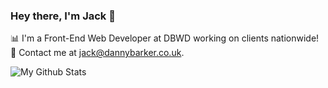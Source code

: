 ### Hey there, I'm Jack 👋

📊 I'm a Front-End Web Developer at DBWD working on clients nationwide!
<br>
📧 Contact me at jack@dannybarker.co.uk.
<p align="left"><img src="https://github-readme-stats-sigma-five.vercel.app/api?username=jackputtockk&show_icons=true&count_private=true&hide=prs,contribs&custom_title=My%20Github%20Stats&theme=vue-dark" alt="My Github Stats" />
